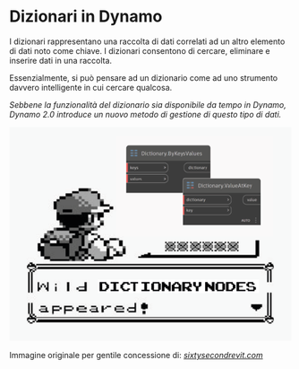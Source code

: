 # Dizionari in Dynamo

I dizionari rappresentano una raccolta di dati correlati ad un altro elemento di dati noto come chiave. I dizionari consentono di cercare, eliminare e inserire dati in una raccolta.

Essenzialmente, si può pensare ad un dizionario come ad uno strumento davvero intelligente in cui cercare qualcosa.

_Sebbene la funzionalità del dizionario sia disponibile da tempo in Dynamo, Dynamo 2.0 introduce un nuovo metodo di gestione di questo tipo di dati._

![](../images/5-5/wildDictionary.png)

Immagine originale per gentile concessione di: [_sixtysecondrevit.com_](http://sixtysecondrevit.com/2018-01-22-new-dictionary-nodes-in-dynamobim-daily-build/)
